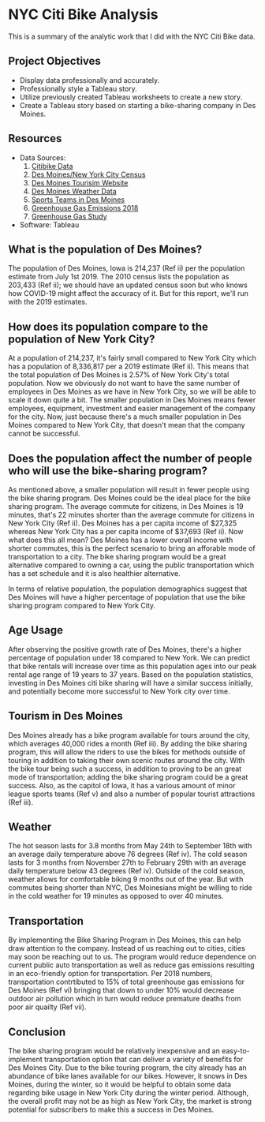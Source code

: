 # NYC Citi Bike Analysis 
This is a summary of the analytic work that I did with the NYC Citi Bike data.

## Project Objectives

- Display data professionally and accurately.
- Professionally style a Tableau story.
- Utilize previously created Tableau worksheets to create a new story.
- Create a Tableau story based on starting a bike-sharing company in Des Moines.

## Resources
- Data Sources: <br>
    1. <a href="https://www.citibikenyc.com/system-data" title="Citibike Data" rel="nofollow">Citibike Data</a><br>
    2. <a href="https://www.census.gov/quickfacts/fact/table/newyorkcitynewyork,desmoinescityiowa#" title="Des Moines/New York City Census" rel="nofollow">Des Moines/New York City Census</a><br>
    3. <a href="https://www.catchdesmoines.com/things-to-do/" title="Des Moines Tourisim Website" rel="nofollow">Des Moines Tourisim Website</a><br>
    4. <a href="https://weatherspark.com/y/10312/Average-Weather-in-Des-Moines-Iowa-United-States-Year-Round" title="Des Moines Weather Data" rel="nofollow">Des Moines Weather Data</a><br>
    5. <a href="https://www.catchdesmoines.com/things-to-do/sports/amateur-and-pro/" title="Sports Teams in Des Moines" rel="nofollow">Sports Teams in Des Moines</a><br>
    6. <a href="https://www.iowadnr.gov/environmental-protection/air-quality/greenhouse-gas-emissions" title="Greenhouse Gas Emissions 2018" rel="nofollow">Greenhouse Gas Emissions 2018</a><br>
    7. <a href="https://www.resilience.org/stories/2018-03-21/new-study-gives-150-million-reasons-to-reduce-carbon-emissions/" title="Greenhouse Gas Study" rel="nofollow">Greenhouse Gas Study</a><br>
- Software: Tableau





## What is the population of Des Moines? 
The population of Des Moines, Iowa is 214,237 (Ref ii) per the population estimate from July 1st 2019. The 2010 census lists the population as 203,433 (Ref ii); we should have an updated census soon but who knows how COVID-19 might affect the accuracy of it. But for this report, we'll run with the 2019 estimates.
## How does its population compare to the population of New York City? 
At a population of 214,237, it's fairly small compared to New York City which has a population of 8,336,817 per a 2019 estimate (Ref ii). This means that the total population of Des Moines is 2.57% of New York City's total population. Now we obviously do not want to have the same number of employees in Des Moines as we have in New York City, so we will be able to scale it down quite a bit. The smaller population in Des Moines means fewer employees, equipment, investment and easier management of the company for the city. Now, just because there's a much smaller population in Des Moines compared to New York City, that doesn't mean that the company cannot be successful.
## Does the population affect the number of people who will use the bike-sharing program?
As mentioned above, a smaller population will result in fewer people using the bike sharing program. Des Moines could be the ideal place for the bike sharing program. The average commute for citizens, in Des Moines is 19 minutes, that's 22 minutes shorter than the average commute for citizens in New York City (Ref ii). Des Moines has a per capita income of $27,325 whereas New York City has a per capita income of $37,693 (Ref ii). Now what does this all mean? Des Moines has a lower overall income with shorter commutes, this is the perfect scenario to bring an afforable mode of transportation to a city. The bike sharing program would be a great alternative compared to owning a car, using the public transportation which has a set schedule and it is also healthier alternative. 

In terms of relative population, the population demographics suggest that Des Moines will have a higher percentage of population that use the bike sharing program compared to New York City. 

## Age Usage
After observing the positive growth rate of Des Moines, there's a higher percentage of population under 18 compared to New York. We can predict that bike rentals will increase over time as this population ages into our peak rental age range of 19 years to 37 years. Based on the population statistics, investing in Des Moines citi bike sharing will have a similar success initially, and potentially become more successful to New York city over time.

## Tourism in Des Moines
Des Moines already has a bike program available for tours around the city, which averages 40,000 rides a month (Ref iii). By adding the bike sharing program, this will allow the riders to use the bikes for methods outside of touring in addition to taking their own scenic routes around the city. With the bike tour being such a success, in addition to proving to be an great mode of transportation; adding the bike sharing program could be a great success. Also, as the capitol of Iowa, it has a various amount of minor league sports teams (Ref v) and also a number of popular tourist attractions (Ref iii).

## Weather
The hot season lasts for 3.8 months from May 24th to September 18th with an average daily temperature above 76 degrees (Ref iv). The cold season lasts for 3 months from November 27th to February 29th with an average daily temperature below 43 degrees (Ref iv). Outside of the cold season, weather allows for comfortable biking 9 months out of the year. But with commutes being shorter than NYC, Des Moinesians might be willing to ride in the cold weather for 19 minutes as opposed to over 40 minutes.

## Transportation
By implementing the Bike Sharing Program in Des Moines, this can help draw attention to the company. Instead of us reaching out to cities, cities may soon be reaching out to us. The program would reduce dependence on current public auto transportation as well as reduce gas emissions resulting in an eco-friendly option for transportation. Per 2018 numbers, transportation contrtibuted to 15% of total greenhouse gas emissions for Des Moines (Ref vi) bringing that down to under 10% would decrease outdoor air pollution which in turn would reduce premature deaths from poor air quailty (Ref vii).

## Conclusion
The bike sharing program would be relatively inexpensive and an easy-to-implement transportation option that can deliver a variety of benefits for Des Moines City. Due to the bike touring program, the city already has an abundance of bike lanes available for our bikes. However, it snows in Des Moines, during the winter, so it would be helpful to obtain some data regarding bike usage in New York City during the winter period. Although, the overall profit may not be as high as New York City, the market is strong potential for subscribers to make this a success in Des Moines.
